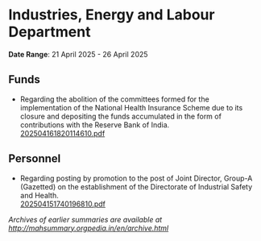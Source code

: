 # Industries, Energy and Labour Department

**Date Range**: 21 April 2025 - 26 April 2025


## Funds
- Regarding the abolition of the committees formed for the implementation of the National Health Insurance Scheme due to its closure and depositing the funds accumulated in the form of contributions with the Reserve Bank of India.\
  [202504161820114610.pdf](https://gr.maharashtra.gov.in/Site/Upload/Government%20Resolutions/English/202504161820114610.pdf)

## Personnel
- Regarding posting by promotion to the post of Joint Director, Group-A (Gazetted) on the establishment of the Directorate of Industrial Safety and Health.\
  [202504151740196810.pdf](https://gr.maharashtra.gov.in/Site/Upload/Government%20Resolutions/English/202504151740196810.pdf)


*Archives of earlier summaries are available at http://mahsummary.orgpedia.in/en/archive.html*